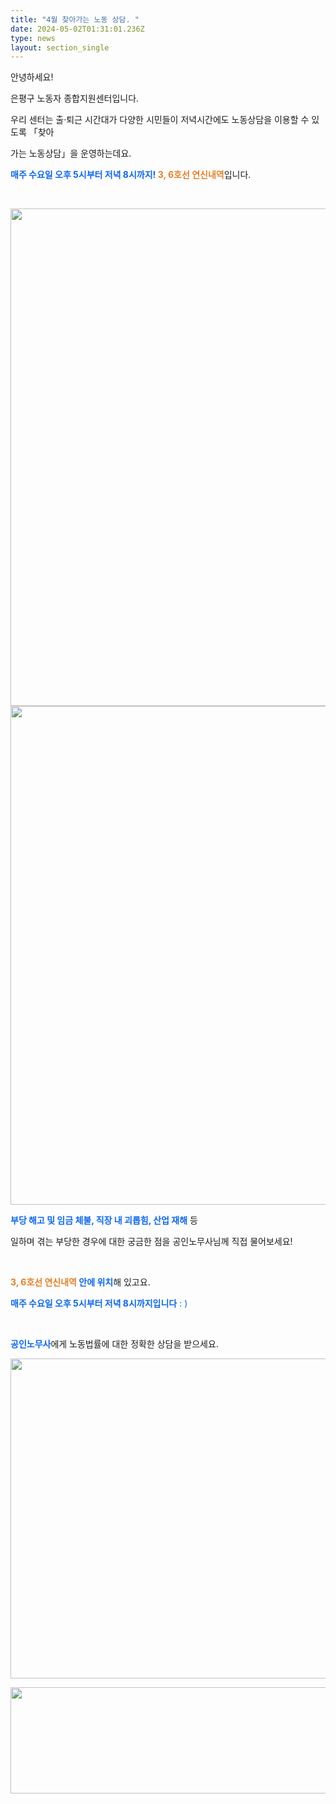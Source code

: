 ```yaml
---
title: "4월 찾아가는 노동 상담. "
date: 2024-05-02T01:31:01.236Z
type: news
layout: section_single
---
```

<p id="SE-358e0851-e000-4f6e-961f-660fed6fea36" class="se-text-paragraph se-text-paragraph-align-left"><span id="SE-9df4ffa9-073d-4911-b69e-ee614a116919" class="se-fs-fs16 se-ff-system se-style-unset">안녕하세요!</span></p>
<p id="SE-84a80208-74fd-4cf0-ac8c-b004e605720a" class="se-text-paragraph se-text-paragraph-align-left"><span id="SE-7b64d73b-7184-4552-a3d4-7427066d5127" class="se-fs-fs16 se-ff-system se-style-unset">은평구 노동자 종합지원센터입니다.</span></p>
<p id="SE-8f5f7683-3cf7-4bca-b815-528150efbad4" class="se-text-paragraph se-text-paragraph-align-left"><span id="SE-bc823bfb-31ba-4f5c-a0b4-a97cf1d88b8c" class="se-fs-fs16 se-ff-system se-style-unset">우리 센터는&nbsp;</span><span id="SE-a00b4b08-2916-4353-897f-af33501eb19d" class="se-fs-fs16 se-ff-system se-style-unset">출&middot;퇴근 시간대가 다양한</span>&nbsp;<span id="SE-77124c27-51c5-4f1c-8f59-2248845e2947" class="se-fs-fs16 se-ff-system se-style-unset">시민들이 저녁시간에도 노동상담</span><span id="SE-7b4e714b-f033-4c84-bd43-051c8a725ec5" class="se-fs-fs16 se-ff-system se-style-unset">을 이용할 수 있도록 「</span><span id="SE-679abfee-16b5-4442-bbbb-dbdf95e0afe8" class="se-fs-fs16 se-ff-system se-style-unset">찾아</span></p>
<p id="SE-abf6e6da-4ee1-4370-8ff8-9e38cb5da006" class="se-text-paragraph se-text-paragraph-align-left"><span id="SE-40f15c9b-8dde-4719-99bb-6260ed21200c" class="se-fs-fs16 se-ff-system se-style-unset">가는 노동상담」을 운영하는데요.</span></p>
<p id="SE-41a2a788-dacd-4bbc-a914-732dd3170e06" class="se-text-paragraph se-text-paragraph-align-left"><span id="SE-57ca450b-ae1a-4abd-80ee-8f396f3633ac" class="se-fs-fs16 se-ff-system se-style-unset" style="color: #0c67f0;"><strong>매주 수요일 오후 5시부터 저녁 8시까지!</strong></span><span id="SE-83a6947a-b20c-4c2a-b41c-c9718fb27cab" class="se-fs-fs16 se-ff-system se-style-unset"><strong>&nbsp;</strong></span><span id="SE-06353209-4f82-4b09-8551-2f42d232ac56" class="se-fs-fs16 se-ff-system se-style-unset" style="background-color: #ffffff; color: #e67e23;"><strong>3, 6호선 연신내역</strong></span><span id="SE-6bbb0dc7-e5a8-4e21-a3ed-f4b1bd3eeb55" class="se-fs-fs16 se-ff-system se-style-unset">입니다.</span></p>
<p class="se-text-paragraph se-text-paragraph-align-left">&nbsp;</p>
<p class="se-text-paragraph se-text-paragraph-align-left"><span class="se-fs-fs16 se-ff-system se-style-unset"><img src="https://drive.tiny.cloud/1/engl1s97gj9hrxpoa7eh7z5f05ozxfm1box3nxkh4j7a43ei/d516c63a-5ea3-45d1-9dc5-9029facd8755" alt="" width="597" height="796" /><img src="https://drive.tiny.cloud/1/engl1s97gj9hrxpoa7eh7z5f05ozxfm1box3nxkh4j7a43ei/9e1c4ce9-db14-45b5-8e64-1cc81f74a6c0" alt="" width="599" height="798" /></span></p>
<p id="SE-18e82d20-0704-4043-8aef-dafb6abfaeda" class="se-text-paragraph se-text-paragraph-align-left"><span id="SE-22e8d82a-aaa1-4403-b3e0-15b4e8ec02c3" class="se-fs-fs16 se-ff-system se-style-unset" style="color: #0c67f0;"><strong>부당 해고 및 임금 체불, 직장 내 괴롭힘, 산업 재해</strong></span><span id="SE-634b7d80-1e6f-4ede-aa70-04af81f22e7c" class="se-fs-fs16 se-ff-system se-style-unset">&nbsp;등</span></p>
<p id="SE-b4a755dc-3495-41ce-a900-c65f028d4fb0" class="se-text-paragraph se-text-paragraph-align-left"><span id="SE-0461d9cf-ac01-4cd5-af7f-8a163eb2a8e6" class="se-fs-fs16 se-ff-system se-style-unset">일하며 겪는 부당한 경우에 대한 궁금한 점을 공인노무사님께 직접 물어보세요!</span></p>
<p id="SE-7d5e6de1-cd05-407b-9a33-ccc73e36ca89" class="se-text-paragraph se-text-paragraph-align-left"><span id="SE-a01bca8d-6c6b-4c40-8434-778cf102182b" class="se-fs-fs16 se-ff-system se-style-unset">​</span></p>
<p id="SE-8e651f3c-241f-45f6-8794-2feaef43208f" class="se-text-paragraph se-text-paragraph-align-left"><span id="SE-ca44afe0-f396-47b2-810c-4dd2bcd1453e" class="se-fs-fs16 se-ff-system se-style-unset"><strong><span style="color: #e67e23;">3, 6호선 연신내역</span>&nbsp;</strong></span><span id="SE-7aa225dc-41ac-4743-b3ee-d4415f28c4c1" class="se-fs-fs16 se-ff-system se-style-unset" style="color: #0c67f0;"><strong>안에 위치</strong></span><span id="SE-22a28bf1-16cd-445f-a985-a5dfbc2209f8" class="se-fs-fs16 se-ff-system se-style-unset">해 있고요.</span></p>
<p id="SE-b6a31d4d-80ed-4ab2-a037-c5ca0dfb5d02" class="se-text-paragraph se-text-paragraph-align-left"><span style="color: #0c67f0;"><span id="SE-c247ff06-b0d0-4fe7-afac-39ad0f45f754" class="se-fs-fs16 se-ff-system se-style-unset"><strong>매주 수요일 오후 5시부터 저녁 8시까지입니다</strong></span><span id="SE-6f02e615-a032-4e6a-a4cc-1b96d4e2aca5" class="se-fs-fs16 se-ff-system se-style-unset">&nbsp;: )</span></span></p>
<p id="SE-32d559a4-92a8-4dad-bcd8-1a50e0c3dbab" class="se-text-paragraph se-text-paragraph-align-left"><span id="SE-d82ab41d-691f-4bbc-86b6-018c8af5e571" class="se-fs-fs16 se-ff-system se-style-unset">​</span></p>
<p id="SE-a6972a8e-df84-493e-9c90-2468f5e88d88" class="se-text-paragraph se-text-paragraph-align-left"><span id="SE-bed4f004-2dbf-4509-bbc9-d7a373235467" class="se-fs-fs16 se-ff-system se-style-unset" style="color: #0c67f0;"><strong>공인노무사</strong></span><span id="SE-750593d6-4d80-4672-9856-0609e70d33d6" class="se-fs-fs16 se-ff-system se-style-unset">에게 노동법률에 대한 정확한 상담을 받으세요.</span></p>
<p class="se-text-paragraph se-text-paragraph-align-left"><span class="se-fs-fs16 se-ff-system se-style-unset"><img src="https://drive.tiny.cloud/1/engl1s97gj9hrxpoa7eh7z5f05ozxfm1box3nxkh4j7a43ei/29a6ff08-f57f-490f-b736-2fc6b6ddfc3e" alt="" width="512" height="512" /></span></p>
<p class="se-text-paragraph se-text-paragraph-align-left"><span class="se-fs-fs16 se-ff-system se-style-unset"><img src="https://drive.tiny.cloud/1/engl1s97gj9hrxpoa7eh7z5f05ozxfm1box3nxkh4j7a43ei/a6eab1d8-76a5-4883-ae07-69ad4e0a06e5" alt="" width="652" height="170" /></span></p>